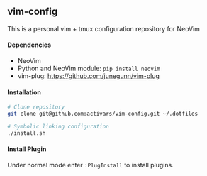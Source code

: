 ## vim-config

This is a personal vim + tmux configuration repository for NeoVim

#### Dependencies

 - NeoVim
 - Python and NeoVim module: `pip install neovim`
 - vim-plug: https://github.com/junegunn/vim-plug

#### Installation

```bash
# Clone repository
git clone git@github.com:activars/vim-config.git ~/.dotfiles

# Symbolic linking configuration
./install.sh
```

#### Install Plugin

Under normal mode enter `:PlugInstall` to install plugins.

